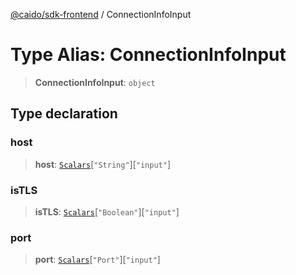 [@caido/sdk-frontend](../index.md) / ConnectionInfoInput

# Type Alias: ConnectionInfoInput

> **ConnectionInfoInput**: `object`

## Type declaration

### host

> **host**: [`Scalars`](Scalars.md)\[`"String"`\]\[`"input"`\]

### isTLS

> **isTLS**: [`Scalars`](Scalars.md)\[`"Boolean"`\]\[`"input"`\]

### port

> **port**: [`Scalars`](Scalars.md)\[`"Port"`\]\[`"input"`\]
